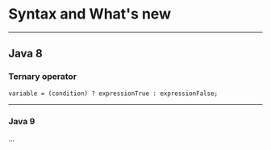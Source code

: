 # Syntax and What's new
---
## Java 8
### Ternary operator
```
variable = (condition) ? expressionTrue : expressionFalse;
```


---

### Java 9
...
